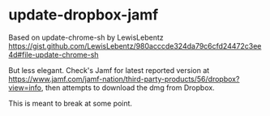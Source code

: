 # update-dropbox-jamf

Based on update-chrome-sh by LewisLebentz https://gist.github.com/LewisLebentz/980acccde324da79c6cfd24472c3ee4d#file-update-chrome-sh

But less elegant. Check's Jamf for latest reported version at https://www.jamf.com/jamf-nation/third-party-products/56/dropbox?view=info, then attempts to download the dmg from Dropbox.

This is meant to break at some point.
